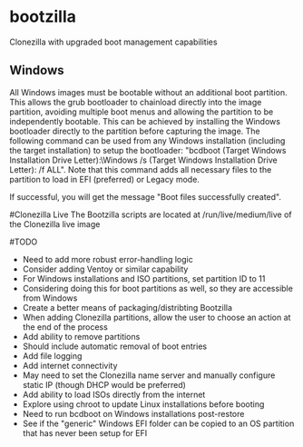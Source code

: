 # bootzilla
Clonezilla with upgraded boot management capabilities

## Windows
All Windows images must be bootable without an additional boot partition. This allows the grub bootloader to chainload directly into the image partition, avoiding multiple boot menus and allowing the partition to be independently bootable. This can be achieved by installing the Windows bootloader directly to the partition before capturing the image. The following command can be used from any Windows installation (including the target installation) to setup the bootloader: "bcdboot (Target Windows Installation Drive Letter):\Windows /s (Target Windows Installation Drive Letter): /f ALL". Note that this command adds all necessary files to the partition to load in EFI (preferred) or Legacy mode. 

If successful, you will get the message "Boot files successfully created". 

#Clonezilla Live
The Bootzilla scripts are located at /run/live/medium/live of the Clonezilla live image

#TODO
* Need to add more robust error-handling logic
* Consider adding Ventoy or similar capability
* For Windows installations and ISO partitions, set partition ID to 11
 * Considering doing this for boot partitions as well, so they are accessible from Windows
* Create a better means of packaging/distribting Bootzilla
* When adding Clonezilla partitions, allow the user to choose an action at the end of the process
* Add ability to remove partitions
 * Should include automatic removal of boot entries
* Add file logging
* Add internet connectivity
 * May need to set the Clonezilla name server and manually configure static IP (though DHCP would be preferred)
* Add ability to load ISOs directly from the internet
* Explore using chroot to update Linux installations before booting
* Need to run bcdboot on Windows installations post-restore
* See if the "generic" Windows EFI folder can be copied to an OS partition that has never been setup for EFI